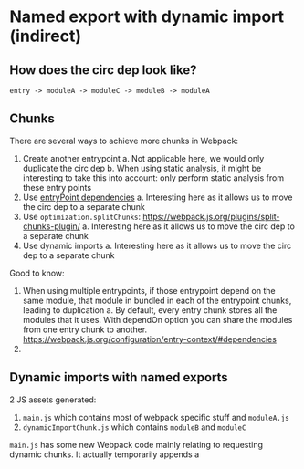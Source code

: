 # Named export with dynamic import (indirect)

## How does the circ dep look like?

```
entry -> moduleA -> moduleC -> moduleB -> moduleA
```

## Chunks

There are several ways to achieve more chunks in Webpack:

1. Create another entrypoint
	a. Not applicable here, we would only duplicate the circ dep
	b. When using static analysis, it might be interesting to take this into account: only perform static analysis from these entry points
2. Use [entryPoint dependencies](https://webpack.js.org/configuration/entry-context/#dependencies)
	a. Interesting here as it allows us to move the circ dep to a separate chunk
3. Use `optimization.splitChunks`: https://webpack.js.org/plugins/split-chunks-plugin/ 
	a. Interesting here as it allows us to move the circ dep to a separate chunk
4. Use dynamic imports
	a. Interesting here as it allows us to move the circ dep to a separate chunk

Good to know:

1. When using multiple entrypoints, if those entrypoint depend on the same module, that module in bundled in each of the entrypoint chunks, leading to duplication
	a. By default, every entry chunk stores all the modules that it uses. With dependOn option you can share the modules from one entry chunk to another. https://webpack.js.org/configuration/entry-context/#dependencies 
2. 

## Dynamic imports with named exports

2 JS assets generated:
1. `main.js` which contains most of webpack specific stuff and `moduleA.js`
2. `dynamicImportChunk.js` which contains `moduleB` and `moduleC`

`main.js` has some new Webpack code mainly relating to requesting dynamic chunks. It actually temporarily appends a <script> tag to the head until it is done fetching

## Circ dep implications

In essence it is still the same as regular named exports. It's possible to have a circ dep which doesn't harm. But it is also possible to have a circ dep which causes a `cannot access before initialization`